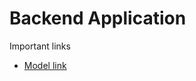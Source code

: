 # Backend Application

Important links
- [Model link](https://app.eraser.io/workspace/YtPqZ1VogxGy1jzIDkzj)